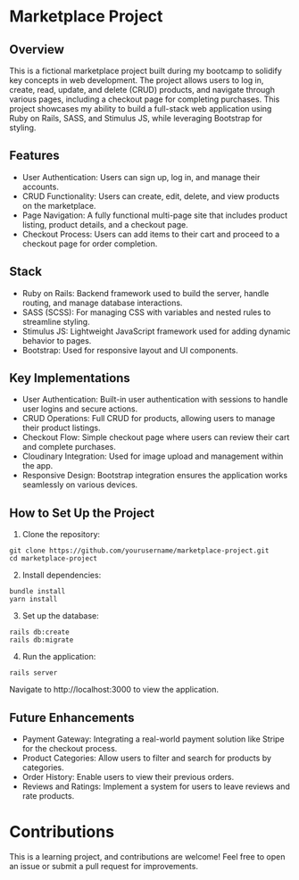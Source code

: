 # Marketplace Project

## Overview

This is a fictional marketplace project built during my bootcamp to solidify key concepts in web development. The project allows users to log in, create, read, update, and delete (CRUD) products, and navigate through various pages, including a checkout page for completing purchases. This project showcases my ability to build a full-stack web application using Ruby on Rails, SASS, and Stimulus JS, while leveraging Bootstrap for styling.

## Features

* User Authentication: Users can sign up, log in, and manage their accounts.
* CRUD Functionality: Users can create, edit, delete, and view products on the marketplace.
* Page Navigation: A fully functional multi-page site that includes product listing, product details, and a checkout page.
* Checkout Process: Users can add items to their cart and proceed to a checkout page for order completion.

## Stack

* Ruby on Rails: Backend framework used to build the server, handle routing, and manage database interactions.
* SASS (SCSS): For managing CSS with variables and nested rules to streamline styling.
* Stimulus JS: Lightweight JavaScript framework used for adding dynamic behavior to pages.
* Bootstrap: Used for responsive layout and UI components.

## Key Implementations

* User Authentication: Built-in user authentication with sessions to handle user logins and secure actions.
* CRUD Operations: Full CRUD for products, allowing users to manage their product listings.
* Checkout Flow: Simple checkout page where users can review their cart and complete purchases.
* Cloudinary Integration: Used for image upload and management within the app.
* Responsive Design: Bootstrap integration ensures the application works seamlessly on various devices.

## How to Set Up the Project

1. Clone the repository:
```   
git clone https://github.com/yourusername/marketplace-project.git
cd marketplace-project
```

2. Install dependencies:

```
bundle install
yarn install
```

3. Set up the database:

```
rails db:create
rails db:migrate
```

4. Run the application:

```
rails server
```
Navigate to http://localhost:3000 to view the application.

## Future Enhancements
* Payment Gateway: Integrating a real-world payment solution like Stripe for the checkout process.
* Product Categories: Allow users to filter and search for products by categories.
* Order History: Enable users to view their previous orders.
* Reviews and Ratings: Implement a system for users to leave reviews and rate products.

# Contributions
This is a learning project, and contributions are welcome! Feel free to open an issue or submit a pull request for improvements.

